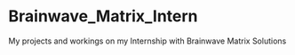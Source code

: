 # Brainwave_Matrix_Intern
My projects and workings on my Internship with Brainwave Matrix Solutions
